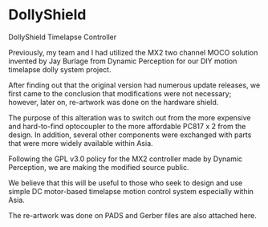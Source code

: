 # DollyShield
DollyShield Timelapse Controller

Previously, my team and I had utilized the MX2 two channel MOCO solution invented by Jay Burlage from Dynamic Perception for our DIY motion timelapse dolly system project.

After finding out that the original version had numerous update releases, we first came to the conclusion that modifications were not necessary; however, later on, re-artwork was done on the hardware shield.

The purpose of this alteration was to switch out from the more expensive and hard-to-find optocoupler to the more affordable PC817 x 2 from the design. In addition, several other components were exchanged with parts that were more widely available within Asia.

Following the GPL v3.0 policy for the MX2 controller made by Dynamic Perception, we are making the modified source public.

We believe that this will be useful to those who seek to design and use simple DC motor-based timelapse motion control system especially within Asia.

The re-artwork was done on PADS and Gerber files are also attached here.
